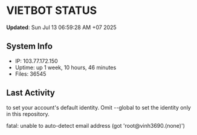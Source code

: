 # VIETBOT STATUS
**Updated**: Sun Jul 13 06:59:28 AM +07 2025

## System Info
- IP: 103.77.172.150
- Uptime: up 1 week, 10 hours, 46 minutes
- Files: 36545

## Last Activity

to set your account's default identity.
Omit --global to set the identity only in this repository.

fatal: unable to auto-detect email address (got 'root@vinh3690.(none)')
